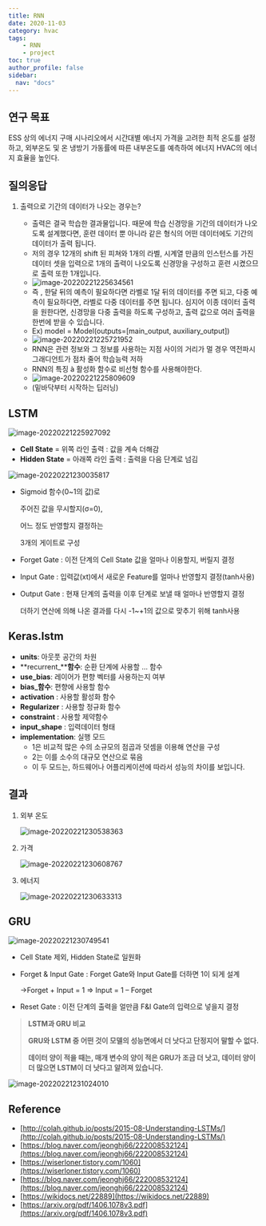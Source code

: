 ```yaml
---
title: RNN
date: 2020-11-03
category: hvac
tags:
    - RNN
    - project
toc: true
author_profile: false
sidebar:
  nav: "docs"
---
```


## 연구 목표

ESS 상의 에너지 구매 시나리오에서 시간대별 에너지 가격을 고려한 최적 온도를 설정하고, 외부온도 및 온 냉방기 가동률에 따른 내부온도를 예측하여 에너지 HVAC의 에너지 효율을 높인다.

## 질의응답

1. 출력으로 기간의 데이터가 나오는 경우는?

   - 출력은 결국 학습한 결과물입니다. 때문에 학습 신경망을 기간의 데이터가 나오도록 설계했다면, 훈련 데이터 뿐 아니라 같은 형식의 어떤 데이터에도 기간의 데이터가 출력 됩니다.
   - 저의 경우 12개의 shift 된 피쳐와 1개의 라벨, 시계열 만큼의 인스턴스를 가진 데이터 셋을 입력으로 1개의 출력이 나오도록 신경망을 구성하고 훈련 시켰으므로 출력 또한 1개입니다.
   - ![image-20220221225634561](../../assets/images/2022-02-21-HVAC2/image-20220221225634561.png)
   - 즉 , 한달 뒤의 예측이 필요하다면 라벨로 1달 뒤의 데이터를 주면 되고, 다중 예측이 필요하다면, 라벨로 다중 데이터를 주면 됩니다. 심지어 이종 데이터 출력을 원한다면, 신경망을 다중 출력을 하도록 구성하고, 출력 값으로 여러 출력을 한번에 받을 수 있습니다.
   - Ex) model = Model(outputs=[main_output, auxiliary_output])
   - ![image-20220221225721952](../../assets/images/2022-02-21-HVAC2/image-20220221225721952.png)
   - RNN은 관련 정보와 그 정보를 사용하는 지점 사이의 거리가 멀 경우 역전파시 그래디언트가 점차 줄어 학습능력 저하
   - RNN의 특징 à 활성화 함수로 비선형 함수를 사용해야한다.
   - ![image-20220221225809609](../../assets/images/2022-02-21-HVAC2/image-20220221225809609.png)
   - (밑바닥부터 시작하는 딥러닝)


## LSTM

![image-20220221225927092](../../assets/images/2022-02-21-HVAC2/image-20220221225927092.png)

- **Cell State** = 위쪽 라인 출력 : 값을 계속 더해감
- **Hidden State** = 아래쪽 라인 출력 : 출력을 다음 단계로 넘김

![image-20220221230035817](../../assets/images/2022-02-21-HVAC2/image-20220221230035817.png)

- Sigmoid 함수(0~1의 값)로

  주어진 값을 무시할지(σ=0),

  어느 정도 반영할지 결정하는

  3개의 게이트로 구성

- Forget Gate : 이전 단계의 Cell State 값을 얼마나 이용할지, 버릴지 결정

- Input Gate : 입력값(xt)에서 새로운 Feature를 얼마나 반영할지 결정(tanh사용)

- Output Gate : 현재 단계의 출력을 이후 단계로 보낼 때 얼마나 반영할지 결정 

  더하기 연산에 의해 나온 결과를 다시 -1~+1의 값으로 맞추기 위해 tanh사용

## Keras.lstm

- **units**: 아웃풋 공간의 차원
- **recurrent_****함수**: 순환 단계에 사용할 … 함수
- **use_bias**: 레이어가 편향 벡터를 사용하는지 여부
- **bias_함수**: 편향에 사용할 함수
- **activation** : 사용할 활성화 함수
- **Regularizer** : 사용할 정규화 함수
- **constraint** : 사용할 제약함수
- **input_shape** : 입력데이터 형태
- **implementation**: 실행 모드
  - 1은 비교적 많은 수의 소규모의 점곱과 덧셈을 이용해 연산을 구성
  - 2는 이를 소수의 대규모 연산으로 묶음
  - 이 두 모드는, 하드웨어나 어플리케이션에 따라서 성능의 차이를 보입니다.

## 결과

1. 외부 온도

   ![image-20220221230538363](../../assets/images/2022-02-21-HVAC2/image-20220221230538363.png)

2. 가격

   ![image-20220221230608767](../../assets/images/2022-02-21-HVAC2/image-20220221230608767.png)

3. 에너지

   ![image-20220221230633313](../../assets/images/2022-02-21-HVAC2/image-20220221230633313.png)

## GRU

![image-20220221230749541](../../assets/images/2022-02-21-HVAC2/image-20220221230749541.png)

- Cell State 제외, Hidden State로 일원화

- Forget & Input Gate : Forget Gate와 Input Gate를 더하면 1이 되게 설계

  ->Forget + Input = 1 => Input = 1 – Forget

- Reset Gate : 이전 단계의 출력을 얼만큼 F&I Gate의 입력으로 넣을지 결정



> **LSTM과 GRU 비교**<br/>
>
> **GRU와 LSTM 중 어떤 것이 모델의 성능면에서 더 낫다고 단정지어 말할 수 없다.**<br>
>
> **데이터 양이 적을 때는, 매개 변수의 양이 적은 GRU가 조금 더 낫고, 데이터 양이 더 많으면 LSTM이 더 낫다고 알려져 있습니다.**

![image-20220221231024010](../../assets/images/2022-02-21-HVAC2/image-20220221231024010.png)

## Reference

- [http://colah.github.io/posts/2015-08-Understanding-LSTMs/](http://colah.github.io/posts/2015-08-Understanding-LSTMs/)
- [https://blog.naver.com/jeonghj66/222008532124](https://blog.naver.com/jeonghj66/222008532124)
- [https://wiserloner.tistory.com/1060](https://wiserloner.tistory.com/1060)
- [https://blog.naver.com/jeonghj66/222008532124](https://blog.naver.com/jeonghj66/222008532124)
- [https://wikidocs.net/22889](https://wikidocs.net/22889)
- [https://arxiv.org/pdf/1406.1078v3.pdf](https://arxiv.org/pdf/1406.1078v3.pdf)
